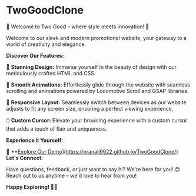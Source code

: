 # TwoGoodClone

🌟 Welcome to Two Good – where style meets innovation! 🌟

Welcome to our sleek and modern promotional website, your gateway to a world of creativity and elegance.

**Discover Our Features:**

🎨 **Stunning Design:** Immerse yourself in the beauty of design with our meticulously crafted HTML and CSS.

🚀 **Smooth Animations:** Effortlessly glide through the website with seamless scrolling and animations powered by Locomotive Scroll and GSAP libraries.

📱 **Responsive Layout:** Seamlessly switch between devices as our website adjusts to fit any screen size, ensuring a perfect viewing experience.

🖱️ **Custom Cursor:** Elevate your browsing experience with a custom cursor that adds a touch of flair and uniqueness.

**Experience it Yourself:**

🔗 **[Explore Our Demo]([)](https://pranali9922.github.io/TwoGoodClone/)
**Let's Connect:**

Have questions, feedback, or just want to say hi? We're here for you! 😊 Reach out to us anytime – we'd love to hear from you!

**Happy Exploring! 🚀✨**

